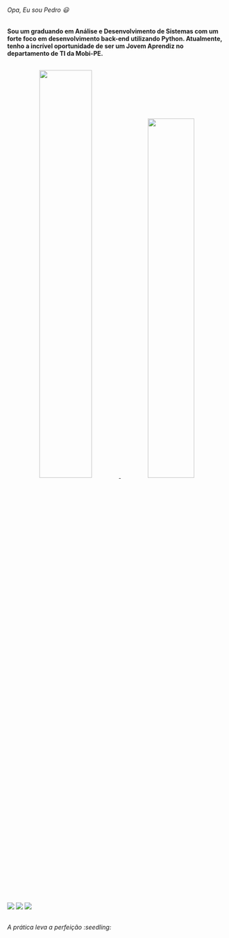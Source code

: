 <h6>Opa, Eu sou Pedro 😃
  
<h4>Sou um graduando em Análise e Desenvolvimento de Sistemas com um forte foco em desenvolvimento back-end utilizando Python. Atualmente, tenho a incrível oportunidade de ser um Jovem Aprendiz no departamento de TI da Mobi-PE.
  
##
<div align = center>
<a href="https://github.com/PedroEwen"><img width= "49%" src ="https://github-readme-stats.vercel.app/api?username=PedroEwen&show_icons=false&theme=midnight-purple"/>
<img width="46%" src ="https://github-readme-stats.vercel.app/api/top-langs/?username=PedroEwen&layout=compact&langs_count=8&theme=midnight-purple"/>
</div>
<div>
  <a href ="mailto:pedrohenriquewen@gmail.com"><img src="https://img.shields.io/badge/-Gmail-%23333?style=for-the-badge&logo=gmail&logoColor=white" target="_blank"></a>
  <a href="https://www.linkedin.com/in/pedro-henrique-3388aa243/" target="_blank"><img src="https://img.shields.io/badge/-LinkedIn-%230077B5?style=for-the-badge&logo=linkedin&logoColor=white" target="_blank"></a> 
  <a href ="https://open.spotify.com/user/31rok4xau5iyziiwy4zctruqyqzm?si=a101222d869e4ea1" target="_blank"><img src="https://img.shields.io/badge/Spotify-1ED760?&style=for-the-badge&logo=spotify&logoColor=white" target="_blank"></a>
</div>

##
  <p><i> A prática leva a perfeição :seedling: <i><p>
